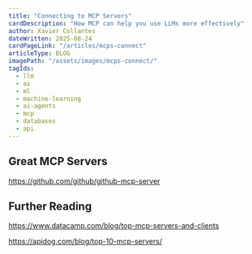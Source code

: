 ```yaml
---
title: "Connecting to MCP Servers"
cardDescription: "How MCP can help you use LLMs more effectively"
author: Xavier Collantes
dateWritten: 2025-08-24
cardPageLink: "/articles/mcps-connect"
articleType: BLOG
imagePath: "/assets/images/mcps-connect/"
tagIds:
  - llm
  - ai
  - ml
  - machine-learning
  - ai-agents
  - mcp
  - databases
  - api
---
```


## Great MCP Servers

https://github.com/github/github-mcp-server

## Further Reading

https://www.datacamp.com/blog/top-mcp-servers-and-clients

https://apidog.com/blog/top-10-mcp-servers/